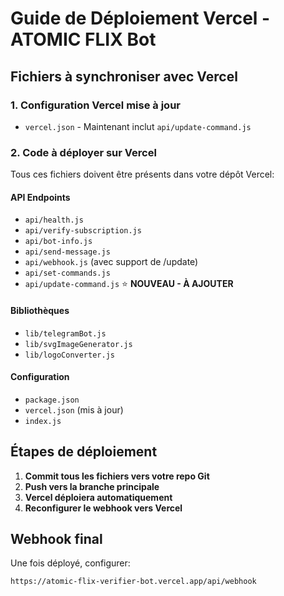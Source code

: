 # Guide de Déploiement Vercel - ATOMIC FLIX Bot

## Fichiers à synchroniser avec Vercel

### 1. Configuration Vercel mise à jour
- `vercel.json` - Maintenant inclut `api/update-command.js`

### 2. Code à déployer sur Vercel
Tous ces fichiers doivent être présents dans votre dépôt Vercel:

#### API Endpoints
- `api/health.js`
- `api/verify-subscription.js` 
- `api/bot-info.js`
- `api/send-message.js`
- `api/webhook.js` (avec support de /update)
- `api/set-commands.js`
- `api/update-command.js` ⭐ **NOUVEAU - À AJOUTER**



#### Bibliothèques
- `lib/telegramBot.js`
- `lib/svgImageGenerator.js`
- `lib/logoConverter.js`

#### Configuration
- `package.json`
- `vercel.json` (mis à jour)
- `index.js`

## Étapes de déploiement

1. **Commit tous les fichiers vers votre repo Git**
2. **Push vers la branche principale**  
3. **Vercel déploiera automatiquement**
4. **Reconfigurer le webhook vers Vercel**

## Webhook final
Une fois déployé, configurer:
```
https://atomic-flix-verifier-bot.vercel.app/api/webhook
```